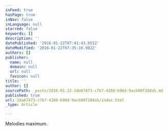 ```yaml
---
inFeed: true
hasPage: true
inNav: false
inLanguage: null
starred: false
keywords: []
description: ''
datePublished: '2016-01-22T07:41:43.051Z'
dateModified: '2016-01-22T07:35:16.902Z'
authors: []
publisher:
  name: null
  domain: null
  url: null
  favicon: null
title: ''
author: []
sourcePath: _posts/2016-01-22-2da67473-c7b7-4208-b96d-9acb08f28da5.md
published: true
url: 2da67473-c7b7-4208-b96d-9acb08f28da5/index.html
_type: Article

---
```

Melodies maximum.